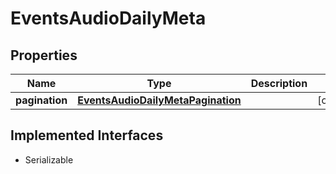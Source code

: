 

# EventsAudioDailyMeta


## Properties

Name | Type | Description | Notes
------------ | ------------- | ------------- | -------------
**pagination** | [**EventsAudioDailyMetaPagination**](EventsAudioDailyMetaPagination.md) |  |  [optional]


## Implemented Interfaces

* Serializable


